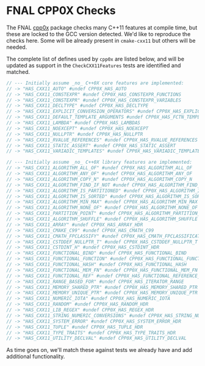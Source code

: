 FNAL CPP0X Checks
=================
The FNAL [cpp0x](https://cdcvs.fnal.gov/redmine/projects/cpp0x) package
checks many C++11 features at compile time, but these are locked
to the GCC version detected. We'd like to reproduce the checks here. Some
will be already present in `cmake-cxx11` but others will be needed.

The complete list of defines used by `cpp0x` are listed below, and
will be updated as support in the `CheckCXX11Features` tests are identified
and matched.

```cpp
// --- Initially assume _no_ C++0X core features are implemented:
// -> "HAS_CXX11_AUTO" #undef CPP0X_HAS_AUTO
// -> "HAS_CXX11_CONSTEXPR" #undef CPP0X_HAS_CONSTEXPR_FUNCTIONS
// -> "HAS_CXX11_CONSTEXPR" #undef CPP0X_HAS_CONSTEXPR_VARIABLES
// -> "HAS_CXX11_DECLTYPE" #undef CPP0X_HAS_DECLTYPE
// -> "HAS_CXX11_EXPLICIT_CONVERSION_OPERATORS" #undef CPP0X_HAS_EXPLICIT_CONVERSION_OPERATORS
// -> "HAS_CXX11_DEFAULT_TEMPLATE_ARGUMENTS #undef CPP0X_HAS_FCTN_TEMPLATE_DEFAULT_ARGS
// -> "HAS_CXX11_LAMBDA" #undef CPP0X_HAS_LAMBDAS
// -> "HAS_CXX11_NOEXCEPT" #undef CPP0X_HAS_NOEXCEPT
// -> "HAS_CXX11_NULLPTR" #undef CPP0X_HAS_NULLPTR
// -> "HAS_CXX11_RVALUE_REFERENCES" #undef CPP0X_HAS_RVALUE_REFERENCES
// -> "HAS_CXX11_STATIC_ASSERT" #undef CPP0X_HAS_STATIC_ASSERT
// -> "HAS_CXX11_VARIADIC_TEMPLATES" #undef CPP0X_HAS_VARIADIC_TEMPLATES

// --- Initially assume _no_ C++0X library features are implemented:
// -> "HAS_CXX11_ALGORITHM_ALL_OF" #undef CPP0X_HAS_ALGORITHM_ALL_OF
// -> "HAS_CXX11_ALGORITHM_ANY_OF" #undef CPP0X_HAS_ALGORITHM_ANY_OF
// -> "HAS_CXX11_ALGORITHM_COPY_N" #undef CPP0X_HAS_ALGORITHM_COPY_N
// -> "HAS_CXX11_ALGORITHM_FIND_IF_NOT #undef CPP0X_HAS_ALGORITHM_FIND_IF_NOT
// -> "HAS_CXX11_ALGORITHM_IS_PARTITIONED" #undef CPP0X_HAS_ALGORITHM_IS_PARTITIONED
// -> "HAS_CXX11_ALGORITHM_IS_SORTED" #undef CPP0X_HAS_ALGORITHM_IS_SORTED
// -> "HAS_CXX11_ALGORITHM_MIN_MAX" #undef CPP0X_HAS_ALGORITHM_MIN_MAX
// -> "HAS_CXX11_ALGORITHM_NONE_OF" #undef CPP0X_HAS_ALGORITHM_NONE_OF
// -> "HAS_CXX11_PARTITION_POINT" #undef CPP0X_HAS_ALGORITHM_PARTITION_POINT
// -> "HAS_CXX11_ALGORITHM_SHUFFLE" #undef CPP0X_HAS_ALGORITHM_SHUFFLE
// -> "HAS_CXX11_ARRAY" #undef CPP0X_HAS_ARRAY_HDR
// -> "HAS_CXX11_CMAKE_C99" #undef CPP0X_HAS_CMATH_C99
// -> "HAS_CXX11_CMATH_FPCLASSIFY" #undef CPP0X_HAS_CMATH_FPCLASSIFICATION
// -> "HAS_CXX11_CSTDDEF_NULLPTR_T" #undef CPP0X_HAS_CSTDDEF_NULLPTR_T
// -> "HAS_CXX11_CSTDINT_H" #undef CPP0X_HAS_CSTDINT_HDR
// -> "HAS_CXX11_FUNCTIONAL_BIND" #undef CPP0X_HAS_FUNCTIONAL_BIND
// -> "HAS_CXX11_FUNCTIONAL_FUNCTION" #undef CPP0X_HAS_FUNCTIONAL_FUNCTION
// -> "HAS_CXX11_FUNCTIONAL_HASH" #undef CPP0X_HAS_FUNCTIONAL_HASH
// -> "HAS_CXX11_FUNCTIONAL_MEM_FN" #undef CPP0X_HAS_FUNCTIONAL_MEM_FN
// -> "HAS_CXX11_FUNCTIONAL_REF" #undef CPP0X_HAS_FUNCTIONAL_REFERENCE_WRAPPER
// -> "HAS_CXX11_RANGE_BASED_FOR" #undef CPP0X_HAS_ITERATOR_RANGE
// -> "HAS_CXX11_MEMORY_SHARED_PTR" #undef CPP0X_HAS_MEMORY_SHARED_PTR
// -> "HAS_CXX11_MEMORY_UNIQUE_PTR" #undef CPP0X_HAS_MEMORY_UNIQUE_PTR
// -> "HAS_CXX11_NUMERIC_IOTA" #undef CPP0X_HAS_NUMERIC_IOTA
// -> "HAS_CXX11_RANDOM" #undef CPP0X_HAS_RANDOM_HDR
// -> "HAS_CXX11_LIB_REGEX" #undef CPP0X_HAS_REGEX_HDR
// -> "HAS_CXX11_STRING_NUMERIC_CONVERSIONS" #undef CPP0X_HAS_STRING_NUMERIC_CONVERSIONS
// -> "HAS_CXX11_SYSTEM_ERROR" #undef CPP0X_HAS_SYSTEM_ERROR_HDR
// -> "HAS_CXX11_TUPLE" #undef CPP0X_HAS_TUPLE_HDR
// -> "HAS_CXX11_TYPE_TRAITS" #undef CPP0X_HAS_TYPE_TRAITS_HDR
// -> "HAS_CXX11_UTILITY_DECLVAL" #undef CPP0X_HAS_UTILITY_DECLVAL
```

As time goes on, we'll match these against tests we already have and add
additional functionality.

